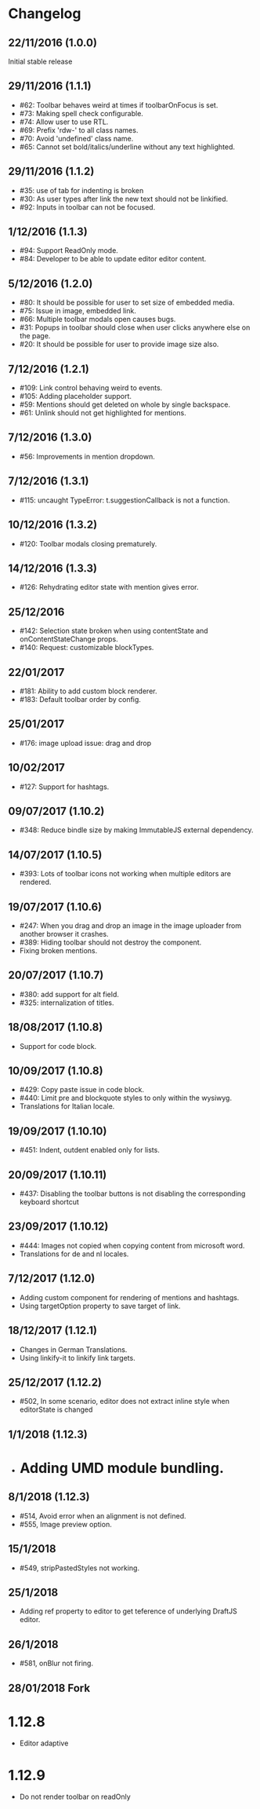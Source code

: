 # Changelog

## 22/11/2016 (1.0.0)
Initial stable release

## 29/11/2016 (1.1.1)
- #62: Toolbar behaves weird at times if toolbarOnFocus is set.
- #73: Making spell check configurable.
- #74: Allow user to use RTL.
- #69: Prefix 'rdw-' to all class names.
- #70: Avoid 'undefined' class name.
- #65: Cannot set bold/italics/underline without any text highlighted.

## 29/11/2016 (1.1.2)
- #35: use of tab for indenting is broken
- #30: As user types after link the new text should not be linkified.
- #92: Inputs in toolbar can not be focused.

## 1/12/2016 (1.1.3)
- #94: Support ReadOnly mode.
- #84: Developer to be able to update editor editor content.

## 5/12/2016 (1.2.0)
- #80: It should be possible for user to set size of embedded media.
- #75: Issue in image, embedded link.
- #66: Multiple toolbar modals open causes bugs.
- #31: Popups in toolbar should close when user clicks anywhere else on the page.
- #20: It should be possible for user to provide image size also.

## 7/12/2016 (1.2.1)
- #109: Link control behaving weird to events.
- #105: Adding placeholder support.
- #59: Mentions should get deleted on whole by single backspace.
- #61: Unlink should not get highlighted for mentions.

## 7/12/2016 (1.3.0)
- #56: Improvements in mention dropdown.

## 7/12/2016 (1.3.1)
- #115: uncaught TypeError: t.suggestionCallback is not a function.

## 10/12/2016 (1.3.2)
- #120: Toolbar modals closing prematurely.

## 14/12/2016 (1.3.3)
- #126: Rehydrating editor state with mention gives error.

## 25/12/2016
- #142: Selection state broken when using contentState and onContentStateChange props.
- #140: Request: customizable blockTypes.

## 22/01/2017
- #181: Ability to add custom block renderer.
- #183: Default toolbar order by config.

## 25/01/2017
- #176: image upload issue: drag and drop

## 10/02/2017
- #127: Support for hashtags.

## 09/07/2017 (1.10.2)
- #348: Reduce bindle size by making ImmutableJS external dependency.

## 14/07/2017 (1.10.5)
- #393: Lots of toolbar icons not working when multiple editors are rendered.

## 19/07/2017 (1.10.6)
- #247: When you drag and drop an image in the image uploader from another browser it crashes.
- #389: Hiding toolbar should not destroy the component.
- Fixing broken mentions.

## 20/07/2017 (1.10.7)
- #380: add support for alt field.
- #325: internalization of titles.

## 18/08/2017 (1.10.8)
- Support for code block.

## 10/09/2017 (1.10.8)
- #429: Copy paste issue in code block.
- #440: Limit pre and blockquote styles to only within the wysiwyg.
- Translations for Italian locale.

## 19/09/2017 (1.10.10)
- #451: Indent, outdent enabled only for lists.

## 20/09/2017 (1.10.11)
- #437: Disabling the toolbar buttons is not disabling the corresponding keyboard shortcut

## 23/09/2017 (1.10.12)
- #444: Images not copied when copying content from microsoft word.
- Translations for de and nl locales.

## 7/12/2017 (1.12.0)
- Adding custom component for rendering of mentions and hashtags.
- Using targetOption property to save target of link.

## 18/12/2017 (1.12.1)
- Changes in German Translations.
- Using linkify-it to linkify link targets.

## 25/12/2017 (1.12.2)
- #502, In some scenario, editor does not extract inline style when editorState is changed 

## 1/1/2018 (1.12.3)
- # Adding UMD module bundling.

## 8/1/2018 (1.12.3)
- #514, Avoid error when an alignment is not defined. 
- #555, Image preview option.

## 15/1/2018
- #549, stripPastedStyles not working.

## 25/1/2018
- Adding ref property to editor to get teference of underlying DraftJS editor.

## 26/1/2018
- #581, onBlur not firing.

## 28/01/2018 Fork 
# 1.12.8
- Editor adaptive

# 1.12.9
- Do not render toolbar on readOnly

